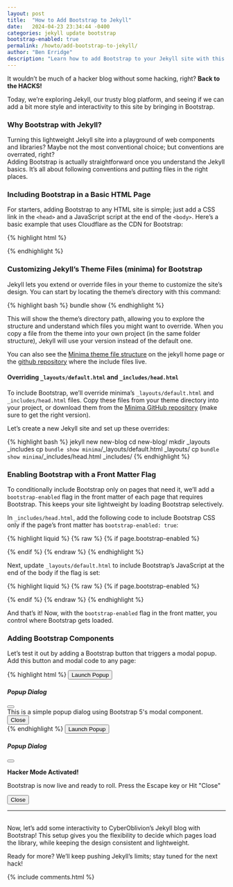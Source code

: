 ```yaml
---
layout: post
title:  "How to Add Bootstrap to Jekyll"
date:   2024-04-23 23:34:44 -0400
categories: jekyll update bootstrap
bootstrap-enabled: true
permalink: /howto/add-bootstrap-to-jekyll/
author: "Ben Erridge"
description: "Learn how to add Bootstrap to your Jekyll site with this step-by-step guide. From including CSS and JavaScript to customizing theme files, this tutorial shows you how to enhance your Jekyll blog with responsive design and interactive components. Perfect for developers looking to add style to their static sites!"
---
```


It wouldn’t be much of a hacker blog without some hacking, right? **Back to the HACKS!**

Today, we’re exploring Jekyll, our trusty blog platform, and seeing if we can add a bit more style and interactivity to this site by bringing in Bootstrap. 

### Why Bootstrap with Jekyll?

Turning this lightweight Jekyll site into a playground of web components and libraries? Maybe not the most conventional choice; but conventions are overrated, right?
<br/>
Adding Bootstrap is actually straightforward once you understand the Jekyll basics. It’s all about following conventions and putting files in the right places. 

### Including Bootstrap in a Basic HTML Page
For starters, adding Bootstrap to any HTML site is simple; just add a CSS link in the `<head>` and a JavaScript script at the end of the `<body>`. Here’s a basic example that uses Cloudflare as the CDN for Bootstrap:

{% highlight html %}
<!DOCTYPE html>
<html lang="en">
<head>
  <meta charset="UTF-8">
  <meta name="viewport" content="width=device-width, initial-scale=1.0">
  <title>CyberOblivion Blog</title>
  <!-- Bootstrap CSS -->
  <link href="https://cdnjs.cloudflare.com/ajax/libs/bootstrap/5.3.3/css/bootstrap.min.css" 
    rel="stylesheet" crossorigin="anonymous">
  <!-- Custom styles to override Bootstrap -->
  <link href="{{ "/assets/css/custom.css" | relative_url }}" rel="stylesheet">
</head>
<body>

  <!-- Content goes here -->

  <!-- Bootstrap JavaScript Bundle -->
  <script src="https://cdn.jsdelivr.net/npm/bootstrap@5.3.0/dist/js/bootstrap.bundle.min.js" 
    crossorigin="anonymous"></script>
</body>
</html>
{% endhighlight %}

### Customizing Jekyll’s Theme Files (minima) for Bootstrap

Jekyll lets you extend or override files in your theme to customize the site’s design. You can start by locating the theme’s directory with this command:

{% highlight bash %}
bundle show <theme-name>
{% endhighlight %}

This will show the theme’s directory path, allowing you to explore the structure and understand which files you might want to override. When you copy a file from the theme into your own project (in the same folder structure), Jekyll will use your version instead of the default one. 

You can also see the [Minima theme file structure](https://jekyllrb.com/docs/structure/) on the jekyll home page or the [github repository](https://github.com/jekyll/minima) where the include files live.

#### Overriding `_layouts/default.html` and `_includes/head.html`
To include Bootstrap, we’ll override minima’s `_layouts/default.html` and `_includes/head.html` files. Copy these files from your theme directory into your project, or download them from the [Minima GitHub repository](https://github.com/jekyll/minima) (make sure to get the right version).

Let’s create a new Jekyll site and set up these overrides:

{% highlight bash %}
jekyll new new-blog
cd new-blog/
mkdir _layouts _includes
cp `bundle show minima`/_layouts/default.html _layouts/
cp `bundle show minima`/_includes/head.html _includes/
{% endhighlight %}

### Enabling Bootstrap with a Front Matter Flag

To conditionally include Bootstrap only on pages that need it, we’ll add a `bootstrap-enabled` flag in the front matter of each page that requires Bootstrap. This keeps your site lightweight by loading Bootstrap selectively.

In `_includes/head.html`, add the following code to include Bootstrap CSS only if the page’s front matter has `bootstrap-enabled: true`:

{% highlight liquid %}
{% raw %}
{% if page.bootstrap-enabled %}
  <link href="https://cdnjs.cloudflare.com/ajax/libs/bootstrap/5.3.3/css/bootstrap.min.css"
  rel="stylesheet" crossorigin="anonymous">
{% endif %}
{% endraw %}
{% endhighlight %}

Next, update `_layouts/default.html` to include Bootstrap’s JavaScript at the end of the body if the flag is set:

{% highlight liquid %}
{% raw %}
{% if page.bootstrap-enabled %}
  <!-- Include Bootstrap JavaScript -->
  <script src="https://cdnjs.cloudflare.com/ajax/libs/bootstrap/5.3.3/js/bootstrap.bundle.min.js" 
    integrity="sha384-whatever-key" crossorigin="anonymous"></script>
{% endif %}
{% endraw %}
{% endhighlight %}

And that’s it! Now, with the `bootstrap-enabled` flag in the front matter, you control where Bootstrap gets loaded.

### Adding Bootstrap Components
Let’s test it out by adding a Bootstrap button that triggers a modal popup. Add this button and modal code to any page:

{% highlight html %}
<button type="button" class="btn btn-primary" data-bs-toggle="modal" data-bs-target="#exampleModal">
  Launch Popup
</button>

<div class="modal fade" id="exampleModal" tabindex="-1" aria-labelledby="exampleModalLabel" aria-hidden="true">
  <div class="modal-dialog">
    <div class="modal-content">
      <div class="modal-header">
        <h5 class="modal-title" id="exampleModalLabel">Popup Dialog</h5>
        <button type="button" class="btn-close" data-bs-dismiss="modal" aria-label="Close"></button>
      </div>
      <div class="modal-body">
        This is a simple popup dialog using Bootstrap 5's modal component.
      </div>
      <div class="modal-footer">
        <button type="button" class="btn btn-secondary" data-bs-dismiss="modal">Close</button>
      </div>
    </div>
  </div>
</div>
{% endhighlight %}



<button type="button" class="btn btn-primary" data-bs-toggle="modal" data-bs-target="#exampleModal">
  Launch Popup
</button>

<div class="modal fade" id="exampleModal" tabindex="-1" aria-labelledby="exampleModalLabel" aria-hidden="true">
  <div class="modal-dialog">
    <div class="modal-content">
      <div class="modal-header">
        <h5 class="modal-title" id="exampleModalLabel">Popup Dialog</h5>
        <button type="button" class="btn-close" data-bs-dismiss="modal" aria-label="Close"></button>
      </div>
      <div class="modal-body">
        <div class="modal-body">
        <p><strong>Hacker Mode Activated!</strong></p>        
        <p>Bootstrap is now live and ready to roll. Press the Escape key or Hit "Close"</p>        
      </div>
      </div>
      <div class="modal-footer">
        <button type="button" class="btn btn-secondary" data-bs-dismiss="modal">Close</button>
      </div>
    </div>
  </div>
</div>

---
<br/>
Now, let’s add some interactivity to CyberOblivion’s Jekyll blog with Bootstrap! This setup gives you the flexibility to decide which pages load the library, while keeping the design consistent and lightweight.

Ready for more? We’ll keep pushing Jekyll’s limits; stay tuned for the next hack!

{% include comments.html %}